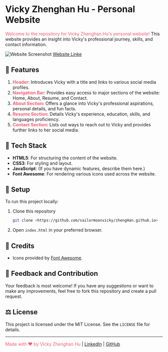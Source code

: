 # Vicky Zhenghan Hu - Personal Website

<span style="color: #F85C70;">Welcome to the repository for Vicky Zhenghan Hu's personal website!</span> This website provides an insight into Vicky's professional journey, skills, and contact information.

![Website Screenshot](assets/imgs/Screenshot.png)
[Website Linke](https://sailormoonvicky.github.io/)

## 🌈 Features

1. **<span style="color: #F85C70;">Header</span>**: Introduces Vicky with a title and links to various social media profiles.
2. **<span style="color: #F85C70;">Navigation Bar</span>**: Provides easy access to major sections of the website: Home, About, Resume, and Contact.
3. **<span style="color: #F85C70;">About Section</span>**: Offers a glance into Vicky's professional aspirations, personal details, and fun facts.
4. **<span style="color: #F85C70;">Resume Section</span>**: Details Vicky's experience, education, skills, and languages proficiency.
5. **<span style="color: #F85C70;">Contact Section</span>**: Lists out ways to reach out to Vicky and provides further links to her social media.

## 🎨 Tech Stack

- **HTML5**: For structuring the content of the website.
- **CSS3**: For styling and layout.
- **JavaScript**: (If you have dynamic features, describe them here.)
- **Font Awesome**: For rendering various icons used across the website.

## 🚀 Setup

To run this project locally:

1. Clone this repository
    ```bash
    git clone <https://github.com/sailormoonvicky/zhengHan.github.io>
    ```
2. Open `index.html` in your preferred browser.

## 🙌 Credits

- Icons provided by [Font Awesome](https://fontawesome.com/).

## 💌 Feedback and Contribution

Your feedback is most welcome! If you have any suggestions or want to make any improvements, feel free to fork this repository and create a pull request.

## ⚖️ License

This project is licensed under the MIT License. See the `LICENSE` file for details.

---

<span style="color: #F85C70;">Made with ❤️ by Vicky Zhenghan Hu</span> | [LinkedIn](https://www.linkedin.com/in/zhenghan-hu/) | [GitHub](https://github.com/sailormoonvicky)

